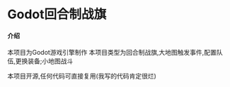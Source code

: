 # Godot回合制战旗

#### 介绍
本项目为Godot游戏引擎制作
本项目类型为回合制战旗,大地图触发事件,配置队伍,更换装备;小地图战斗

本项目开源,任何代码可直接复用(我写的代码肯定很烂)
